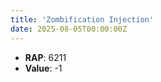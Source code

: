 ```yaml
---
title: 'Zombification Injection'
date: 2025-08-05T00:00:00Z
---
```

- **RAP**: 6211
- **Value**: -1
